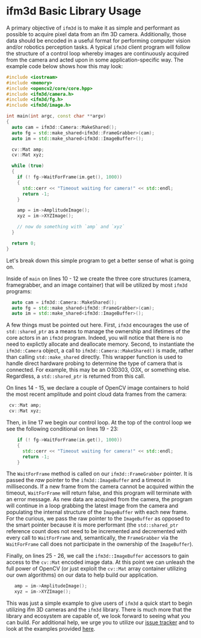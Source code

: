 
ifm3d Basic Library Usage
=========================

A primary objective of `ifm3d` is to make it as simple and performant as
possible to acquire pixel data from an ifm 3D camera. Additionally, those data
should be encoded in a useful format for performing computer vision and/or
robotics perception tasks. A typical `ifm3d` client program will follow the
structure of a control loop whereby images are continuously acquired from the
camera and acted upon in some application-specific way. The example code below
shows how this may look:

```c++
#include <iostream>
#include <memory>
#include <opencv2/core/core.hpp>
#include <ifm3d/camera.h>
#include <ifm3d/fg.h>
#include <ifm3d/image.h>

int main(int argc, const char **argv)
{
  auto cam = ifm3d::Camera::MakeShared();
  auto fg = std::make_shared<ifm3d::FrameGrabber>(cam);
  auto im = std::make_shared<ifm3d::ImageBuffer>();

  cv::Mat amp;
  cv::Mat xyz;

  while (true)
  {
    if (! fg->WaitForFrame(im.get(), 1000))
    {
      std::cerr << "Timeout waiting for camera!" << std::endl;
      return -1;
    }

    amp = im->AmplitudeImage();
    xyz = im->XYZImage();

    // now do something with `amp` and `xyz`
  }

  return 0;
}
```

Let's break down this simple program to get a better sense of what is going on.

Inside of `main` on lines 10 - 12 we create the three core structures (camera,
framegrabber, and an image container)  that will be utilized by most `ifm3d`
programs:

```c++
  auto cam = ifm3d::Camera::MakeShared();
  auto fg = std::make_shared<ifm3d::FrameGrabber>(cam);
  auto im = std::make_shared<ifm3d::ImageBuffer>();
```

A few things must be pointed out here. First, `ifm3d` encourages the use of
`std::shared_ptr` as a means to manage the ownership and lifetimes of the core
actors in an `ifm3d` program. Indeed, you will notice that there is no need to
explictly allocate and deallocate memory. Second, to instantiate the
`ifm3d::Camera` object, a call to `ifm3d::Camera::MakeShared()` is made, rather
than calling `std::make_shared` directly. This wrapper function is used to
handle direct hardware probing to determine the type of camera that is
connected. For example, this may be an O3D303, O3X, or something
else. Regardless, a `std::shared_ptr` is returned from this call.

On lines 14 - 15, we declare a couple of OpenCV image containers to hold the
most recent amplitude and point cloud data frames from the camera:

```c++
 cv::Mat amp;
 cv::Mat xyz;
```

Then, in line 17 we begin our control loop. At the top of the control loop we
see the following conditional on lines 19 - 23:

```c++
    if (! fg->WaitForFrame(im.get(), 1000))
    {
      std::cerr << "Timeout waiting for camera!" << std::endl;
      return -1;
    }
```

The `WaitForFrame` method is called on our `ifm3d::FrameGrabber` pointer. It is
passed the *raw* pointer to the `ifm3d::ImageBuffer` and a timeout in
milliseconds. If a new frame from the camera cannot be acquired within the
timeout, `WaitForFrame` will return false, and this program will terminate with
an error message. As new data are acquired from the camera, the program will
continue in a loop grabbing the latest image from the camera and populating the
internal structure of the `ImageBuffer` with each new frame. For the curious,
we pass the raw pointer to the `ImageBuffer` as opposed to the smart pointer
because it is more performant (the `std::shared_ptr` reference count does not
need to be incremented and decremented with every call to `WaitForFrame` and,
semantically, the `FrameGrabber` via the `WaitForFrame` call does not
participate in the ownership of the `ImageBuffer`).

Finally, on lines 25 - 26, we call the `ifm3d::ImageBuffer` accessors to gain
access to the `cv::Mat` encoded image data. At this point we can unleash the
full power of OpenCV (or just exploit the `cv::Mat` array container utilizing
our own algorithms) on our data to help build our application.

```c++
   amp = im->AmplitudeImage();
   xyz = im->XYZImage();
```

This was just a simple example to give users of `ifm3d` a quick start to begin
utilizing ifm 3D cameras and the `ifm3d` library. There is much more that the
library and ecosystem are capable of, we look forward to seeing what you can
build. For additional help, we urge you to utilize our
[issue tracker](https://github.com/lovepark/ifm3d/issues) and to look at the
examples provided [here](https://github.com/lovepark/ifm3d-examples).
